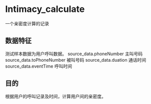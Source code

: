 # Intimacy_calculate
一个亲密度计算的记录
## 数据特征
测试样本数据为用户呼叫数据。
source_data.phoneNumber  主叫号码
source_data.toPhoneNumber 被叫号码
source_data.duation  通话时间
source_data.eventTime  呼叫时间
## 目的
根据用户的呼叫记录及时间，计算用户间的亲密度。
